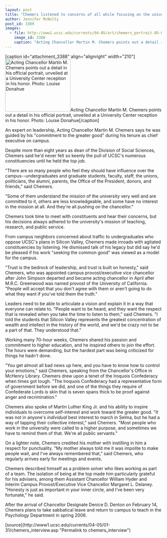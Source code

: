 ```yaml
---
layout: post
title: "Chemers listened to concerns of all while focusing on the university's mission"
author: Jennifer McNulty
post_id: 3389
images:
  - file: http://www1.ucsc.edu/currents/04-05/art/chemers_portrait.05-01-31.jpg
    image_id: 3388
    caption: "Acting Chancellor Martin M. Chemers points out a detail in his official portrait, unveiled at a University Center reception in his honor. Photo: Louise Donahue"
---
```


[caption id="attachment_3388" align="alignright" width="210"]<a href="http://localhost/mysite/wp-content/uploads/2005/01/chemers_portrait.05-01-31.jpg"><img class="size-full wp-image-3388" src="http://localhost/mysite/wp-content/uploads/2005/01/chemers_portrait.05-01-31.jpg" alt="Acting Chancellor Martin M. Chemers points out a detail in his official portrait, unveiled at a University Center reception in his honor. Photo: Louise Donahue" width="210" height="168" /></a>Acting Chancellor Martin M. Chemers points out a detail in his official portrait, unveiled at a University Center reception in his honor. Photo: Louise Donahue[/caption]
<a name="content" id="content"></a>
<p>
  An expert on leadership, Acting Chancellor Martin M. Chemers says he was guided by his "commitment to the greater good" during his tenure as chief executive on campus.
</p>
<p>
  Despite more than eight years as dean of the Division of Social Sciences, Chemers said he'd never felt so keenly the pull of UCSC's numerous constituencies until he held the top job.
</p>
<p>
  "There are so many people who feel they should have influence over the campus--undergraduates and graduate students, faculty, staff, the unions, politicians, the alumni, parents, the Office of the President, donors, and friends," said Chemers.
</p>
<p>
  "Some of them understand the mission of the university very well and are committed to it, others are less knowledgeable, and some have no interest in the mission at all. And they're all pushing on the chancellor."
</p>
<p>
  Chemers took time to meet with constituents and hear their concerns, but his decisions always adhered to the university's mission of teaching, research, and public service.
</p>
<p>
  From campus neighbors concerned about traffic to undergraduates who oppose UCSC's plans in Silicon Valley, Chemers made inroads with agitated constituencies by listening. He dismissed talk of his legacy but did say he'd be pleased if his work "seeking the common good" was viewed as a model for the campus.
</p>
<p>
  "Trust is the bedrock of leadership, and trust is built on honesty," said Chemers, who was appointed campus provost/executive vice chancellor after John Simpson departed and became acting chancellor in April after M.R.C. Greenwood was named provost of the University of California. "People will accept that you don't agree with them or aren't going to do what they want if you've told them the truth."
</p>
<p>
  Leaders need to be able to articulate a vision and explain it in a way that everyone can relate to. "People want to be heard, and they want the respect that is revealed when you take the time to listen to them," said Chemers. "I told the students that Silicon Valley represents the greatest concentration of wealth and intellect in the history of the world, and we'd be crazy not to be a part of that. They understood that."
</p>
<p>
  Working many 70-hour weeks, Chemers shared his passion and commitment to higher education, and he inspired others to join the effort. The hours were demanding, but the hardest part was being criticized for things he hadn't done.
</p>
<p>
  "You get almost all bad news up here, and you have to know how to control your emotions," said Chemers, speaking from the Chancellor's Office in McHenry Library. Chemers drew upon a tenet of the Iroquois Confederacy when times got tough. "The Iroquois Confederacy had a representative form of government before we did, and one of the things they require of Confederate Lords is skin that is seven spans thick to be proof against anger and recrimination."
</p>
<p>
  Chemers also spoke of Martin Luther King Jr. and his ability to inspire individuals to overcome self-interest and work toward the greater good. "It was not in anyone's <i>individual</i> best interest to march in Selma, but he had a way of tapping their collective interest," said Chemers. "Most people who work in the university were called to a higher purpose, and sometimes we have to remind them of that. We're all public servants."<br>
</p>
<p>
  On a lighter note, Chemers credited his mother with instilling in him a respect for punctuality. "My mother always told me it was impolite to make people wait, and I've always remembered that," said Chemers, who regularly arrives early for meetings and events.<br>
</p>
<p>
  Chemers described himself as a problem solver who likes working as part of a team. The isolation of being at the top made him particularly grateful for his advisers, among them Assistant Chancellor William Hyder and Interim Campus Provost/Executive Vice Chancellor Margaret L. Delaney. "Honesty is just as important in your inner circle, and I've been very fortunate," he said.
</p>
<p>
  After the arrival of Chancellor Designate Denice D. Denton on February 14, Chemers plans to take sabbatical leave and return to campus to teach in the Psychology Department in spring 2006.<br>
</p>
[source](http://www1.ucsc.edu/currents/04-05/01-31/chemers_interview.asp "Permalink to chemers_interview")
